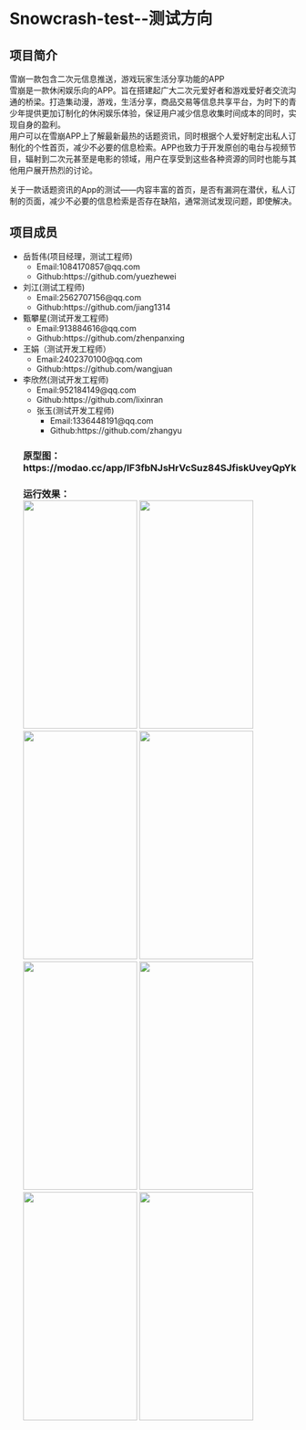 ﻿
<h1>Snowcrash-test--测试方向</h1>
<h2>项目简介</h2>
<p>雪崩一款包含二次元信息推送，游戏玩家生活分享功能的APP<br/>雪崩是一款休闲娱乐向的APP。旨在搭建起广大二次元爱好者和游戏爱好者交流沟通的桥梁。打造集动漫，游戏，生活分享，商品交易等信息共享平台，为时下的青少年提供更加订制化的休闲娱乐体验，保证用户减少信息收集时间成本的同时，实现自身的盈利。<br/>
用户可以在雪崩APP上了解最新最热的话题资讯，同时根据个人爱好制定出私人订制化的个性首页，减少不必要的信息检索。APP也致力于开发原创的电台与视频节目，辐射到二次元甚至是电影的领域，用户在享受到这些各种资源的同时也能与其他用户展开热烈的讨论。</p>     
<p>关于一款话题资讯的App的测试——内容丰富的首页，是否有漏洞在潜伏，私人订制的页面，减少不必要的信息检索是否存在缺陷，通常测试发现问题，即使解决。</p>
<h2>项目成员</h2>        
<ul>                                                         
<li>岳哲伟(项目经理，测试工程师)
	<ul>                                                           
	<li>Email:1084170857@qq.com</li>
	<li>Github:https://github.com/yuezhewei</li>
	</ul>
</li>
<li>
刘江(测试工程师)
	<ul>
	<li>Email:2562707156@qq.com</li>
	<li>Github:https://github.com/jiang1314</li>
	</ul>
</li>
<li>甄攀星(测试开发工程师)
	<ul>
	<li>Email:913884616@qq.com</li>
	<li>Github:https://github.com/zhenpanxing</li>
	</ul>
<li>王娟（测试开发工程师）
	<ul>
	<li>Email:2402370100@qq.com</li>
	<li>Github:https://github.com/wangjuan</li>
	</ul>
<li>李欣然(测试开发工程师)
	<ul>
	<li>Email:952184149@qq.com</li>
	<li>Github:https://github.com/lixinran</li>
<li>张玉(测试开发工程师)
	<ul>
	<li>Email:1336448191@qq.com</li>
	<li>Github:https://github.com/zhangyu</li>
	</ul>
</ul>
<h3>原型图：https://modao.cc/app/IF3fbNJsHrVcSuz84SJfiskUveyQpYk
<h3>运行效果：<br/>

<img src="https://github.com/zhangqiang216/SnowCrash/blob/master/snowcrash/%E6%95%88%E6%9E%9C%E5%9B%BE/sc1.png" height="400" width="200"/>
<img src="https://github.com/zhangqiang216/SnowCrash/blob/master/snowcrash/%E6%95%88%E6%9E%9C%E5%9B%BE/sc2.png" height="400" width="200"/>
<img src="https://github.com/zhangqiang216/SnowCrash/blob/master/snowcrash/%E6%95%88%E6%9E%9C%E5%9B%BE/sc3.png" height="400" width="200"/>
<img src="https://github.com/zhangqiang216/SnowCrash/blob/master/snowcrash/%E6%95%88%E6%9E%9C%E5%9B%BE/sc4.png" height="400" width="200"/>
<img src="https://github.com/zhangqiang216/SnowCrash/blob/master/snowcrash/%E6%95%88%E6%9E%9C%E5%9B%BE/sc5.png" height="400" width="200"/>
<img src="https://github.com/zhangqiang216/SnowCrash/blob/master/snowcrash/%E6%95%88%E6%9E%9C%E5%9B%BE/sc6.png" height="400" width="200"/>
<img src="https://github.com/zhangqiang216/SnowCrash/blob/master/snowcrash/%E6%95%88%E6%9E%9C%E5%9B%BE/sc7.png" height="400" width="200"/>
<img src="https://github.com/zhangqiang216/SnowCrash/blob/master/snowcrash/%E6%95%88%E6%9E%9C%E5%9B%BE/sc8.png" height="400" width="200"/>





 


